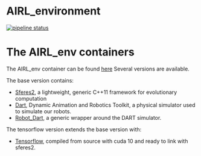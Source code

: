 AIRL_environment
============
[![pipeline status](https://gitlab.doc.ic.ac.uk/AIRL/airl_env/badges/master/pipeline.svg)](https://gitlab.doc.ic.ac.uk/AIRL/airl_env/commits/master)


# The AIRL_env containers

The AIRL_env container can be found [here](https://cloud.sylabs.io/library/_container/5d14ffc961e2655558b3b082#container-top)
Several versions are available. 

The base version contains:
- [Sferes2](https://github.com/sferes2/sferes2), a lightweight, generic C++11 framework for evolutionary computation
- [Dart](https://dartsim.github.io/), Dynamic Animation and Robotics Toolkit, a physical simulator used to simulate our robots. 
- [Robot_Dart](https://github.com/resibots/robot_dart), a generic wrapper around the DART simulator.

The tensorflow version extends the base version with:
- [Tensorflow](https://www.tensorflow.org/), compiled from source with cuda 10 and ready to link with sferes2. 

